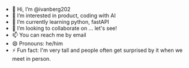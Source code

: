 - 👋 Hi, I’m @ivanberg202
- 👀 I’m interested in product, coding with AI
- 🌱 I’m currently learning python, fastAPI
- 💞️ I’m looking to collaborate on ... let's see!
- 📫 You can reach me by email
- 😄 Pronouns: he/him
- ⚡ Fun fact: I'm very tall and people often get surprised by it when we meet in person.

<!---
ivanberg202/ivanberg202 is a ✨ special ✨ repository because its `README.md` (this file) appears on your GitHub profile.
You can click the Preview link to take a look at your changes.
--->
